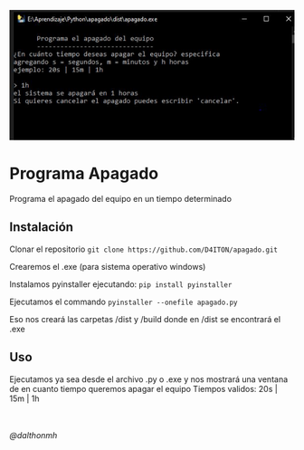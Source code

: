 ![APAGADO.PY](Captura.JPG)

# Programa Apagado

Programa el apagado del equipo en un tiempo determinado

## Instalación

Clonar el repositorio
`git clone https://github.com/D4ITON/apagado.git`

Crearemos el .exe (para sistema operativo windows)

Instalamos pyinstaller ejecutando:
`pip install pyinstaller`

Ejecutamos el commando
`pyinstaller --onefile apagado.py`

Eso nos creará las carpetas /dist y /build donde en /dist se encontrará el .exe

## Uso

Ejecutamos ya sea desde el archivo .py o .exe y nos mostrará una ventana de en cuanto tiempo queremos apagar el equipo
Tiempos validos: 20s | 15m | 1h

<br>
<br>
<i>@dalthonmh</i>
